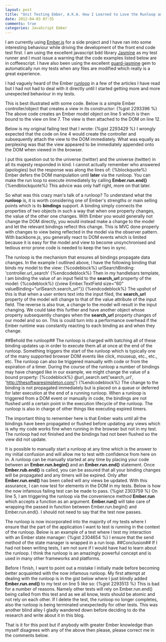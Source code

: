 ```yaml
---
layout: post
title: "Unit Testing Ember, A.K.A. How I Learned to Love the Runloop and Stop Worrying"
date: 2012-04-03 07:55
comments: true
categories: JavaScript Ember
---
```

I am currently using <a href="http://emberjs.com/">Ember.js</a> for a side project and I have ran into some interesting behaviour while driving the development of the front end code test first.  I am using the excellent javascript bdd library <a href="http://pivotal.github.com/jasmine/" target="_blank">Jasmine</a> as my test runner and I must issue a warning that the code examples listed below are in coffeescript.  I have also been using the excellent <a href="https://github.com/netzpirat/guard-jasmine">guard-jasmine</a> gem to automatically run my tests when any files are modified which really is a great experience.  

I had vaguely heard of the Ember <a href="http://blog.sproutcore.com/the-run-loop-part-1/">runloop</a> in a few of the articles I have read but I had not had to deal with it directly until I started getting more and more unexpected behaviour in my tests.

This is best illustrated with some code.  Below is a simple Ember controller/object that creates a view in its constructor:
{%gist 2293396 %}
The above code creates an Ember model object on line 5 which is then bound to the view on line 7.  The view is then attached to the DOM on line 12. 

Below is my original failing test that I wrote:
{%gist 2293429 %}
I wrongly expected that the code on line 4 would create the controller and subsequently attach the view to the DOM immediately.  What was equally as perplexing was that the view appeared to be immediately appended onto the DOM when viewed in the browser.

I put this question out to the universe (twitter) and the universe (twitter) in all its majesty responded in kind.  I cannot actually remember who answered (apologies) but the response was along the lines of:
{%blockquote%}
Ember defers the DOM manipulation until <strong>later</strong> via the runloop.  You can make the run loop to execute immediately by calling <strong>Ember.run.end()</strong>
{%endblockquote%}
This advice was only half right, more on that later.

So what was this crazy man's talk of a runloop?  To understand what the **runloop** is, it is worth considering one of Ember's strengths or main selling points which is its **bindings** support.  A binding simply connects the properties of two objects in such a way that when one property changes, the value of the other one changes.  With Ember you would generally not change the DOM directly, you would instead make a change to the model and let the relevant bindings reflect this change.  This is MVC done properly with changes to view being reflected in the model via the observer pattern.  With backbone.js, you generally react to DOM events which is limited because it is easy for the model and view to become unsynchronised and tedious error prone code is needed to keep the two in sync. 

The runloop is the mechanism that ensures all bindings propagate data changes.  In the example I outlined above, I have the following binding that binds my model to the view:
{%codeblock%}
urlSearchBinding: 'controller.url_search'
{%endcodeblock%}
Then in my handlebars template, I am binding the value of an input field to the **search_url** property of the model:
{%codeblock%}
\{\{view Ember.TextField size="60" valueBinding="urlSearch.search_url"\}\}
{%endcodeblock%}
The upshot of this is that when a user enters text into the input filed, the **search_url** property of the model will change to that of the value attribute of the input field.  The reverse is also true, a change to the model will result in the input changing.  We could take this further and have another object whose property subsequently changes when the **search_url** property changes of our model and so on.  This is could turn into a performance overhead if the Ember runtime was constantly reacting to each binding as and when they change.  

##Behold the runloop##
The runloop is charged with batching all of these binding updates up in order to execute them all at once at the end of the runloop.  Something triggers the start of the runloop which is typically one of the many supported browser DOM events like click, mouseup, etc., etc., etc.  The runloop can also be triggered manually with code or from the expiration of a timer.  During the course of the runloop a number of bindings may have changed like in our example, we might change the value of a bound property:
{%codeblock%}
@url_search.set('search_url', 'http://thesoftwaresimpleton.com/')
{%endcodeblock%}
The change to the binding is not propagated immediately but is placed on a queue or deferred for later execution at the end of a running runloop.  When a runloop is triggered from a DOM event or manually in code, the bindings are not flushed until a certain point in the execution lifecycle of the runloop.  The runloop is also in charge of other things like executing expired timers.  

The important thing to remember here is that Ember waits until all the bindings have been propagated or flushed before updating any views which is why my code works fine when running in the browser but not in my test.  The runloop had not finished and the bindings had not been flushed so the view did not update.

It is possible to manually start a runloop at any time which is the answer to my initial confusion and will allow me to test with confidence from here on in.  A runloop can be manually started at any time by placing your code between an **Ember.run.begin()** and an **Ember.run.end()** statement.  Once **Ember.rub.end()** is called, you can be assured that all your binding changes will be propagated and any timers will be expired.  Only after **Ember.run.end()** has been called will any views be updated.  With this assurance, I can now test for elements in the DOM in my tests.  Below is how the now infamous failing test can be made to pass. 
{%gist 2303759 %}
On line 5, I am triggering the runloop via the convenience method **Ember.run** which accepts a function as an argument.  **Ember.run()** will take care of wrapping the passed in function between Ember.run.begin() and Ember.run.end().  I should not need to say that the test now passes.

The runloop is now incorporated into the majority of my tests where I ensure that the part of the application I want to test is running in the context of the runloop.  Below is an example of a test where I test my interaction with an Ember state manager:
{%gist 2304654 %}
I ensure that the send method of the state manager is wrapped in a run loop.
##Conclusion##
If I had not been writing tests, I am not sure if I would have had to learn about the runloop.  I think the runloop is an amazingly powerful concept and is used in many other frameworks and platforms.  


Before I finish, I want to point out a mistake I initially made before becoming better acquainted with the now infamous runloop.
My first attempt at dealing with the runloop is in the gist below where I just blindly added **Ember.run.end()** to my test on line 5 like so:
{%gist 2293513 %}
This is bad for a number of reasons.  Namely other tests will rely on Ember.run.end() being called from this test and as we all know, tests should be atomic and not rely on each other.  If I delete the test, the runloop no longer completes, also the runloop is being terminated unexpectedly for other tests.  This was another blind alley I gladly wandered down before deciding to do the research and write about it in this blog.

That is it for this post but if anybody with greater Ember knowledge than myself disagrees with any of the above then please, please correct me in the comments below.